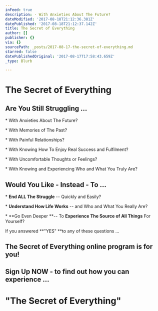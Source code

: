 ```yaml
---
inFeed: true
description: · With Anxieties About The Future?
dateModified: '2017-08-18T21:12:36.381Z'
datePublished: '2017-08-18T21:12:37.142Z'
title: The Secret of Everything
author: []
publisher: {}
via: {}
sourcePath: _posts/2017-08-17-the-secret-of-everything.md
starred: false
datePublishedOriginal: '2017-08-17T17:58:43.659Z'
_type: Blurb

---
```

# The Secret of Everything

## Are You Still Struggling ...

\* With Anxieties About The Future?

\* With Memories of The Past?

\* With Painful Relationships?

\* With Knowing How To Enjoy Real Success and Fulfilment?

\* With Uncomfortable Thoughts or Feelings?

\* With Knowing and Experiencing Who and What You Truly Are?

## Would You Like - Instead - To ...

\* **End ALL The Struggle** -- Quickly and Easily?

\* **Understand How Life Works** -- and Who and What You Really Are?

\* **Go Even Deeper **-- To **Experience The Source of All Things** For Yourself?

If you answered **"YES" **to any of these questions ...

## The Secret of Everything online program is for you!

## Sign Up NOW - to find out how you can experience ...

# "The Secret of Everything"